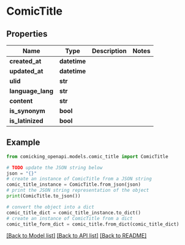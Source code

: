 # ComicTitle


## Properties

Name | Type | Description | Notes
------------ | ------------- | ------------- | -------------
**created_at** | **datetime** |  | 
**updated_at** | **datetime** |  | 
**ulid** | **str** |  | 
**language_lang** | **str** |  | 
**content** | **str** |  | 
**is_synonym** | **bool** |  | 
**is_latinized** | **bool** |  | 

## Example

```python
from comicking_openapi.models.comic_title import ComicTitle

# TODO update the JSON string below
json = "{}"
# create an instance of ComicTitle from a JSON string
comic_title_instance = ComicTitle.from_json(json)
# print the JSON string representation of the object
print(ComicTitle.to_json())

# convert the object into a dict
comic_title_dict = comic_title_instance.to_dict()
# create an instance of ComicTitle from a dict
comic_title_form_dict = comic_title.from_dict(comic_title_dict)
```
[[Back to Model list]](../README.md#documentation-for-models) [[Back to API list]](../README.md#documentation-for-api-endpoints) [[Back to README]](../README.md)


